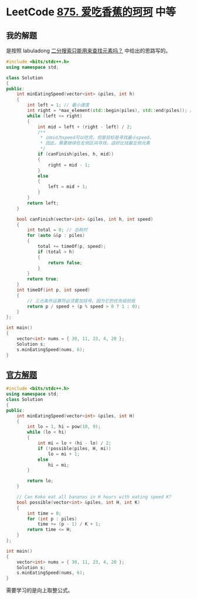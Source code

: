 # LeetCode [875. 爱吃香蕉的珂珂](https://leetcode-cn.com/problems/koko-eating-bananas/) 中等



## 我的解题

是按照 labuladong [二分搜索只能用来查找元素吗？](https://mp.weixin.qq.com/s/QC24hyg0ZgjR7-LgnEzMYg) 中给出的思路写的。



```C++
#include <bits/stdc++.h>
using namespace std;

class Solution
{
public:
	int minEatingSpeed(vector<int> &piles, int h)
	{
		int left = 1; // 最小速度
		int right = *max_element(std::begin(piles), std::end(piles)); // 最大速度
		while (left <= right)
		{
			int mid = left + (right - left) / 2;
			/**
			 * 以mid为speed可以吃完，但是目标是寻找最小speed，
			 * 因此，需要继续在左侧区间寻找，这好比找最左侧元素
			 */
			if (canFinish(piles, h, mid))
			{
				right = mid - 1;
			}
			else
			{
				left = mid + 1;
			}
		}
		return left;
	}

	bool canFinish(vector<int> &piles, int h, int speed)
	{
		int total = 0; // 总耗时
		for (auto &&p : piles)
		{
			total += timeOf(p, speed);
			if (total > h)
			{
				return false;
			}
		}
		return true;
	}
	int timeOf(int p, int speed)
	{
		// 三元条件运算符必须要加括号，因为它的优先级较低
		return p / speed + (p % speed > 0 ? 1 : 0);
	}
};

int main()
{
	vector<int> nums = { 30, 11, 23, 4, 20 };
	Solution s;
	s.minEatingSpeed(nums, 6);
}

```



## [官方解题](https://leetcode-cn.com/problems/koko-eating-bananas/solution/ai-chi-xiang-jiao-de-ke-ke-by-leetcode/)

```C++
#include <bits/stdc++.h>
using namespace std;
class Solution
{
public:
	int minEatingSpeed(vector<int> &piles, int H)
	{
		int lo = 1, hi = pow(10, 9);
		while (lo < hi)
		{
			int mi = lo + (hi - lo) / 2;
			if (!possible(piles, H, mi))
				lo = mi + 1;
			else
				hi = mi;
		}

		return lo;
	}

	// Can Koko eat all bananas in H hours with eating speed K?
	bool possible(vector<int> &piles, int H, int K)
	{
		int time = 0;
		for (int p : piles)
			time += (p - 1) / K + 1;
		return time <= H;
	}
};

int main()
{
	vector<int> nums = { 30, 11, 23, 4, 20 };
	Solution s;
	s.minEatingSpeed(nums, 6);
}

```

需要学习的是向上取整公式。